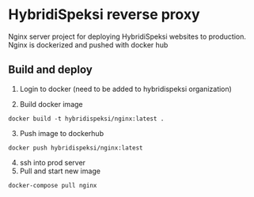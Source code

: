 # HybridiSpeksi reverse proxy

Nginx server project for deploying HybridiSpeksi websites to production. Nginx is dockerized and pushed with docker hub

## Build and deploy
1. Login to docker (need to be added to hybridispeksi organization)

2. Build docker image
```
docker build -t hybridispeksi/nginx:latest . 
```
3. Push image to dockerhub
```
docker push hybridispeksi/nginx:latest
```
4. ssh into prod server
5. Pull and start new image
```
docker-compose pull nginx
```
